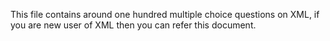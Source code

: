 This file contains around one hundred multiple choice questions on XML, if you are new user of XML then you can refer this document.
